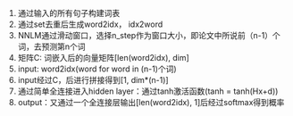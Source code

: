 1. 通过输入的所有句子构建词表
2. 通过set去重后生成word2idx， idx2word
3. NNLM通过滑动窗口，选择n_step作为窗口大小，即论文中所说前（n-1）个词，去预测第n个词
4. 矩阵C: 词嵌入后的向量矩阵[len(word2idx), dim]
5. input: word2idx(word for word in (n-1)个词)
6. input经过C，后进行拼接得到[1, dim*(n-1)]
7. 通过简单全连接进入hidden layer：通过tanh激活函数(tanh = tanh(Hx+d))
8. output：又通过一个全连接层输出[len(word2idx), 1]后经过softmax得到概率